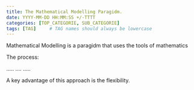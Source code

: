 ```yaml
---
title: The Mathematical Modelling Paragidm.
date: YYYY-MM-DD HH:MM:SS +/-TTTT
categories: [TOP_CATEGORIE, SUB_CATEGORIE]
tags: [TAG]     # TAG names should always be lowercase
---
```


Mathematical Modelling is a paragidm that uses the tools of mathematics

The process:

.....
....
.....

A key advantage of this approach is the flexibility. 